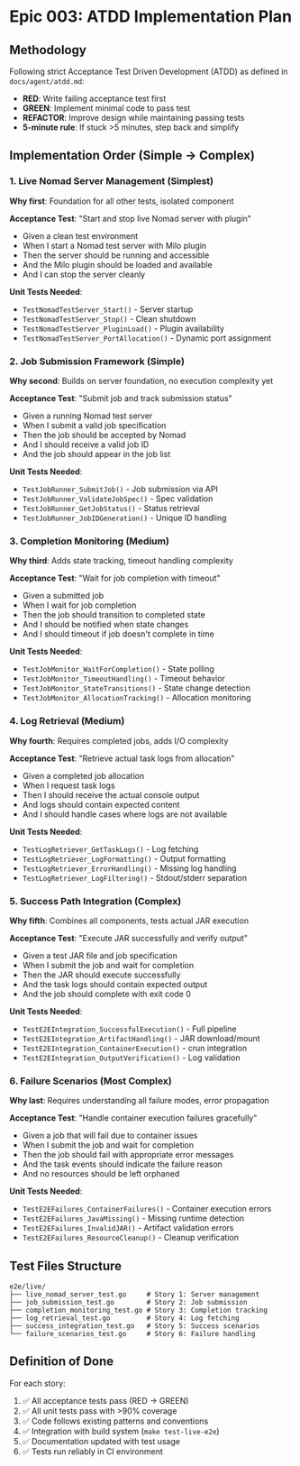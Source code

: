 # Epic 003: ATDD Implementation Plan

## Methodology

Following strict Acceptance Test Driven Development (ATDD) as defined in `docs/agent/atdd.md`:
- **RED**: Write failing acceptance test first
- **GREEN**: Implement minimal code to pass test  
- **REFACTOR**: Improve design while maintaining passing tests
- **5-minute rule**: If stuck >5 minutes, step back and simplify

## Implementation Order (Simple → Complex)

### 1. Live Nomad Server Management (Simplest)
**Why first**: Foundation for all other tests, isolated component

**Acceptance Test**: "Start and stop live Nomad server with plugin"
- Given a clean test environment
- When I start a Nomad test server with Milo plugin
- Then the server should be running and accessible
- And the Milo plugin should be loaded and available
- And I can stop the server cleanly

**Unit Tests Needed**:
- `TestNomadTestServer_Start()` - Server startup
- `TestNomadTestServer_Stop()` - Clean shutdown  
- `TestNomadTestServer_PluginLoad()` - Plugin availability
- `TestNomadTestServer_PortAllocation()` - Dynamic port assignment

### 2. Job Submission Framework (Simple)
**Why second**: Builds on server foundation, no execution complexity yet

**Acceptance Test**: "Submit job and track submission status"
- Given a running Nomad test server
- When I submit a valid job specification
- Then the job should be accepted by Nomad
- And I should receive a valid job ID
- And the job should appear in the job list

**Unit Tests Needed**:
- `TestJobRunner_SubmitJob()` - Job submission via API
- `TestJobRunner_ValidateJobSpec()` - Spec validation
- `TestJobRunner_GetJobStatus()` - Status retrieval
- `TestJobRunner_JobIDGeneration()` - Unique ID handling

### 3. Completion Monitoring (Medium) 
**Why third**: Adds state tracking, timeout handling complexity

**Acceptance Test**: "Wait for job completion with timeout"
- Given a submitted job
- When I wait for job completion
- Then the job should transition to completed state
- And I should be notified when state changes
- And I should timeout if job doesn't complete in time

**Unit Tests Needed**:
- `TestJobMonitor_WaitForCompletion()` - State polling
- `TestJobMonitor_TimeoutHandling()` - Timeout behavior
- `TestJobMonitor_StateTransitions()` - State change detection
- `TestJobMonitor_AllocationTracking()` - Allocation monitoring

### 4. Log Retrieval (Medium)
**Why fourth**: Requires completed jobs, adds I/O complexity  

**Acceptance Test**: "Retrieve actual task logs from allocation"
- Given a completed job allocation
- When I request task logs
- Then I should receive the actual console output
- And logs should contain expected content
- And I should handle cases where logs are not available

**Unit Tests Needed**:
- `TestLogRetriever_GetTaskLogs()` - Log fetching
- `TestLogRetriever_LogFormatting()` - Output formatting
- `TestLogRetriever_ErrorHandling()` - Missing log handling
- `TestLogRetriever_LogFiltering()` - Stdout/stderr separation

### 5. Success Path Integration (Complex)
**Why fifth**: Combines all components, tests actual JAR execution

**Acceptance Test**: "Execute JAR successfully and verify output"
- Given a test JAR file and job specification
- When I submit the job and wait for completion
- Then the JAR should execute successfully
- And the task logs should contain expected output
- And the job should complete with exit code 0

**Unit Tests Needed**:
- `TestE2EIntegration_SuccessfulExecution()` - Full pipeline
- `TestE2EIntegration_ArtifactHandling()` - JAR download/mount
- `TestE2EIntegration_ContainerExecution()` - crun integration
- `TestE2EIntegration_OutputVerification()` - Log validation

### 6. Failure Scenarios (Most Complex)
**Why last**: Requires understanding all failure modes, error propagation

**Acceptance Test**: "Handle container execution failures gracefully"
- Given a job that will fail due to container issues
- When I submit the job and wait for completion
- Then the job should fail with appropriate error messages
- And the task events should indicate the failure reason
- And no resources should be left orphaned

**Unit Tests Needed**:
- `TestE2EFailures_ContainerFailures()` - Container execution errors
- `TestE2EFailures_JavaMissing()` - Missing runtime detection
- `TestE2EFailures_InvalidJAR()` - Artifact validation errors
- `TestE2EFailures_ResourceCleanup()` - Cleanup verification

## Test Files Structure

```
e2e/live/
├── live_nomad_server_test.go     # Story 1: Server management
├── job_submission_test.go        # Story 2: Job submission  
├── completion_monitoring_test.go # Story 3: Completion tracking
├── log_retrieval_test.go         # Story 4: Log fetching
├── success_integration_test.go   # Story 5: Success scenarios
└── failure_scenarios_test.go     # Story 6: Failure handling
```

## Definition of Done

For each story:
1. ✅ All acceptance tests pass (RED → GREEN)
2. ✅ All unit tests pass with >90% coverage
3. ✅ Code follows existing patterns and conventions
4. ✅ Integration with build system (`make test-live-e2e`)
5. ✅ Documentation updated with test usage
6. ✅ Tests run reliably in CI environment